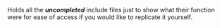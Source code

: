 Holds all the ***uncompleted*** include files just to show what their function were for ease of access if you would like to replicate it yourself.
